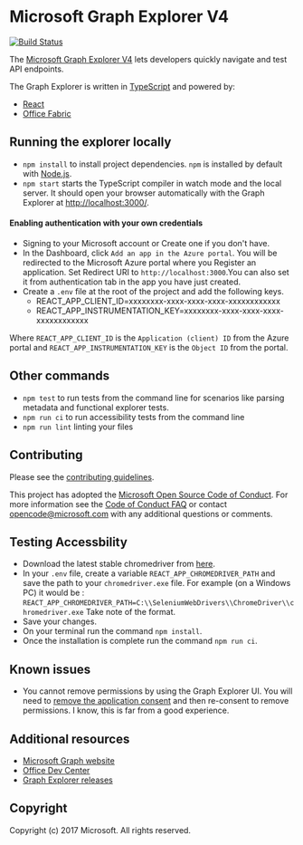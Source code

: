 # Microsoft Graph Explorer V4
[![Build Status](https://dev.azure.com/japhethobalak/japhethobalak/_apis/build/status/microsoftgraph.microsoft-graph-explorer-v2?branchName=dev)](https://dev.azure.com/japhethobalak/japhethobalak/_build/latest?definitionId=4&branchName=dev)

The [Microsoft Graph Explorer V4](https://developer.microsoft.com/graph/graph-explorer) lets developers quickly navigate and test API endpoints.

The Graph Explorer is written in [TypeScript](https://www.typescriptlang.org/) and powered by:
* [React](https://reactjs.org/)
* [Office Fabric](https://dev.office.com/fabric)


## Running the explorer locally

* `npm install` to install project dependencies. `npm` is installed by default with [Node.js](https://nodejs.org/).
* `npm start` starts the TypeScript compiler in watch mode and the local server. It should open your browser automatically with the Graph Explorer at [http://localhost:3000/](http://localhost:3000).

#### Enabling authentication with your own credentials
* Signing to your Microsoft account or Create one if you don't have.
* In the Dashboard, click `Add an app in the Azure portal`. You will be redirected to the Microsoft Azure portal where you Register an application.
    Set Redirect URI to `http://localhost:3000`.You can also set it from authentication tab in the app you have just created.
* Create a `.env` file at the root of the project and add the following keys.
    - REACT_APP_CLIENT_ID=xxxxxxxx-xxxx-xxxx-xxxx-xxxxxxxxxxxx
    - REACT_APP_INSTRUMENTATION_KEY=xxxxxxxx-xxxx-xxxx-xxxx-xxxxxxxxxxxx

Where `REACT_APP_CLIENT_ID` is the `Application (client) ID` from the Azure portal and `REACT_APP_INSTRUMENTATION_KEY` is the `Object ID` from the portal.

## Other commands
* `npm test` to run tests from the command line for scenarios like parsing metadata and functional explorer tests.
* `npm run ci` to run accessibility tests from the command line
* `npm run lint` linting your files

## Contributing
Please see the [contributing guidelines](CONTRIBUTING.md).

This project has adopted the [Microsoft Open Source Code of Conduct](https://opensource.microsoft.com/codeofconduct/). For more information see the [Code of Conduct FAQ](https://opensource.microsoft.com/codeofconduct/faq/) or contact [opencode@microsoft.com](mailto:opencode@microsoft.com) with any additional questions or comments.

## Testing Accessbility
* Download the latest stable chromedriver from [here](https://chromedriver.chromium.org/).
* In your `.env` file, create a variable `REACT_APP_CHROMEDRIVER_PATH` and save the path to your `chromedriver.exe` file.
    For example (on a Windows PC)  it would be : `REACT_APP_CHROMEDRIVER_PATH=C:\\SeleniumWebDrivers\\ChromeDriver\\chromedriver.exe`
    Take note of the format.
* Save your changes.
* On your terminal run the command `npm install`.
* Once the installation is complete run the command `npm run ci`.

## Known issues
* You cannot remove permissions by using the Graph Explorer UI. You will need to [remove the application consent](http://shawntabrizi.com/aad/revoking-consent-azure-active-directory-applications/) and then re-consent to remove permissions. I know, this is far from a good experience.

## Additional resources
* [Microsoft Graph website](https://graph.microsoft.io)
* [Office Dev Center](http://dev.office.com/)
* [Graph Explorer releases](https://github.com/microsoftgraph/microsoft-graph-explorer/releases)

## Copyright
Copyright (c) 2017 Microsoft. All rights reserved.
